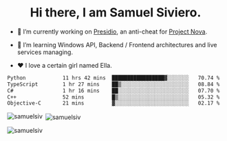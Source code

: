 <h1 align="center">Hi there, I am Samuel Siviero.</h1>

- 🔭 I’m currently working on [Presidio](https://presidio.ac), an anti-cheat for [Project Nova](https://discord.gg/novafn).

- 🌱 I’m learning Windows API, Backend / Frontend architectures and live services managing.

- ❤️ I love a certain girl named Ella.

<!--START_SECTION:waka-->

```txt
Python            11 hrs 42 mins  █████████████████▓░░░░░░░   70.74 %
TypeScript        1 hr 27 mins    ██▒░░░░░░░░░░░░░░░░░░░░░░   08.84 %
C#                1 hr 16 mins    ██░░░░░░░░░░░░░░░░░░░░░░░   07.70 %
C++               52 mins         █▒░░░░░░░░░░░░░░░░░░░░░░░   05.32 %
Objective-C       21 mins         ▓░░░░░░░░░░░░░░░░░░░░░░░░   02.17 %
```

<!--END_SECTION:waka-->

<p><img align="left" src="https://github-readme-stats.vercel.app/api/top-langs?username=samuelsiv&show_icons=true&locale=en&layout=compact&theme=radical" alt="samuelsiv" /></p>

<p>&nbsp;<img align="center" src="https://github-readme-stats.vercel.app/api?username=samuelsiv&show_icons=true&locale=en&theme=radical" alt="samuelsiv" /></p>
<p align="left"> <img src="https://komarev.com/ghpvc/?username=samuelsiv&label=Profile%20views&color=0e75b6&style=flat" alt="samuelsiv" /> </p>
